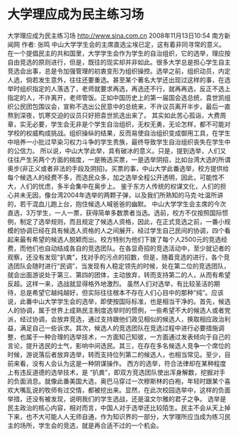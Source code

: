 # 大学理应成为民主练习场

大学理应成为民主练习场
http://www.sina.com.cn  2008年11月13日10:54   南方新闻网
作者: 张鸣
中山大学学生会的主席直选尘埃已定，这有着非同寻常的意义。
在一个提倡民主的共和国里，大学学生会作为学生的自治组织，它的选举，理应按自由竞选的原则进行，但是，既往的现实却并非如此。很多大学总是担心学生自主竞选会出事，总是令加强管理的初衷变形为组织操控。选举之前，组织动员，内定人选，倘若发生意外，往往还要重选。甚至某个著名大学还出现过这样的事，在选举时组织指定的人落选了，老师就要求再选，再选还不行，就再再选，反正不选上指定的人，不许离开，老师管饭。正如中国历史上的第一届国会选总统，袁世凯组织公民团包围议会，宣称不选出公民意中的总统来，不许议员离开半步，最后一直熬到深夜，饥寒交迫的议员只好把袁世凯选出来了。
其实如此苦心孤诣，大费周章，实无必要，学生会无非是个学生自治组织，无权无勇，无论怎样，都不可能对学校的权威构成挑战。组织操纵的结果，反而易使自治组织变成御用工具，在学生中培养一小批过早染习权力斗争的学生贵族，最终导致学生自治组织丧失在学生中的公信力。
所以说，中山大学此举，具有破冰的意义。只是，提到选举，人们又往往产生另两个方面的揣度，一是贿选买票，一是选举阴招，比如台湾大选的所谓奥步(非正义或者非法的手段及阴招)。买票的事，中山大学此番选举，校方提供给每个候选人的经费不多，而选民众多，加之选举全程公开透明，因此，可能性不大，人们的忧虑，多半会集中在奥步上。
鉴于东方人传统的权谋文化，人们的担心并未无因，像台湾2004年选举的两颗子弹，以及我们所熟知的马克·吐温所讲的，若干混血儿跑上台，抱住候选人喊爸爸的幽默。
中山大学学生会主席的今次直选，3万学生，一人一票，获得简单多数票者当选。选前，校方不仅按照国际惯例，制定了选举规则，而且规定了候选人资格，因此，在正式竞选之前，一番小规模的协调已经在具有候选人资格的人之间展开，经过学生自己民间的协调，四个看起来最有希望的候选人脱颖而出。校方特别为他们下拨了每个人2500元的竞选经费，而他们也自动结成各自的竞选团队。在各显奇招的竞选活动中，至少就记者的观察，还没有发现“扒粪”，找对手的污点的招数，但是，随着竞选的进行，各个竞选团队会随时进行“民调”，当发现有人稳定领先的时候，处在第二位的竞选团队，就会出面游说处于第三、第四的团体，主动放弃，转而支持第二的人，从而有希望反超。这样一来，选战就显得格外地激烈。
虽然人们对选举，有比较圣洁的期待，总是希望它越纯越好，但实际往往根本不存在人们心目中的那种“纯”。应该说，此番中山大学学生会的选举，即使按国际标准，也是相当干净的。首先，候选人的协调，属于世界上成熟民主制度选举时的惯例，一些希望不大的候选人或者党派，经过协调，会放弃竞选，通过支持跟他们政见相似的候选人，换取相应政治利益，满足自己一些诉求。其次，候选人的竞选团队在竞选过程中进行必要措施调整，也属于一种合理的选举技术，一方面知己知彼，一方面通过发表倾向于自己的言论，提升选民的士气，影响中间选民。其三，在存在多名候选人竞争一个席位的时候，游说落后者放弃选举，转而支持位列第二的候选人，也相当常见。至少，目前来看，没有人会认为这是一种阴谋操作。
西方的选举，符合法律却在某种程度上有违反道德的选举技术，是 “扒粪”，即双方竞选团队使出浑身解数，挖掘对手的负面消息。就像此番美国大选，奥巴马穿过一次穆斯林的白袍，年轻时跟某个喜欢大嘴乱说的牧师有过交情，都被挖出来。显然，在此次校园选举中，这样的负面举措，还没有被发现，说明我们的学生选战，还是温文尔雅的君子之争。
选举是民主政治的核心内容，相对而言，中国人对于选举还比较陌生。民主不会从天上掉下来，也不大可能人人无师自通，作为知识界的一部分，大学理所应当成为练习民主的场所，学生会的竞选，就是再合适不过的一个机会。

